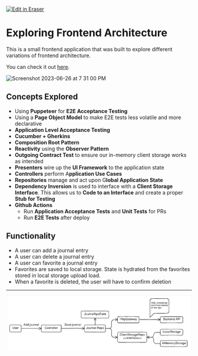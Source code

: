 <p><a target="_blank" href="https://app.eraser.io/workspace/f9Z5mwS6LKSmIUNbnTRi" id="edit-in-eraser-github-link"><img alt="Edit in Eraser" src="https://firebasestorage.googleapis.com/v0/b/second-petal-295822.appspot.com/o/images%2Fgithub%2FOpen%20in%20Eraser.svg?alt=media&amp;token=968381c8-a7e7-472a-8ed6-4a6626da5501"></a></p>

# Exploring Frontend Architecture
This is a small frontend application that was built to explore different variations of frontend architecture.

You can check it out [﻿here](https://exploring-frontend-architecture.onrender.com/).

![Screenshot 2023-06-26 at 7 31 00 PM](https://github.com/efuller/exploring-frontend-architecture/assets/4174472/86f45d92-1357-4942-9ef2-daf61a664037 "")

## Concepts Explored
- Using **Puppeteer** for **E2E Acceptance Testing**
- Using a **Page Object Model** to make E2E tests less volatile and more declarative
- **Application Level Acceptance Testing**
- **Cucumber + Gherkins**
- **Composition Root Pattern**
- **Reactivity** using the **Observer Pattern**
- **Outgoing Contract Test** to ensure our in-memory client storage works as intended
- **Presenters** wire up the **UI Framework** to the application state
- **Controllers** perform A**pplication Use Cases**
- **Repositories** manage and act upon G**lobal Application State**
- **Dependency Inversion** is used to interface with a **Client Storage Interface**. This allows us to **Code to an Interface** and create a proper **Stub for Testing**
- **Github Actions**
    - Run **Application Acceptance Tests** and **Unit Tests** for PRs
    - Run **E2E Tests** after deploy
## Functionality
- A user can add a journal entry
- A user can delete a journal entry
- A user can favorite a journal entry
- Favorites are saved to local storage. State is hydrated from the favorites stored in local storage upload load.
- When a favorite is deleted, the user will have to confirm deletion
---

![General Architecture](/.eraser/f9Z5mwS6LKSmIUNbnTRi___YzvcTKoiYxfvjTVEmHkkLRz706J3___---figure---YN8ciuCREnVWFFfnKvETo---figure---CCUc806duYk9SsUSOQEUVA.png "General Architecture")








<!--- Eraser file: https://app.eraser.io/workspace/f9Z5mwS6LKSmIUNbnTRi --->